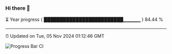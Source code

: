 ### Hi there 👋

⏳ Year progress { █████████████████████████▁▁▁▁▁ } 84.44 %

---

⏰ Updated on Tue, 05 Nov 2024 01:12:46 GMT

![Progress Bar CI](https://github.com/JuvenileQ/Progress-Bar-CI/workflows/main/badge.svg)
